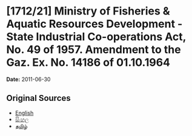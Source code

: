 # [1712/21] Ministry of Fisheries & Aquatic Resources Development - State Industrial Co-operations Act, No. 49 of 1957. Amendment to the Gaz. Ex. No. 14186 of 01.10.1964

**Date:** 2011-06-30

## Original Sources

- [English](https://documents.gov.lk/view/extra-gazettes/2011/6/1712-21_E.pdf)
- [සිංහල](https://documents.gov.lk/view/extra-gazettes/2011/6/1712-21_S.pdf)
- [தமிழ்](https://documents.gov.lk/view/extra-gazettes/2011/6/1712-21_T.pdf)
